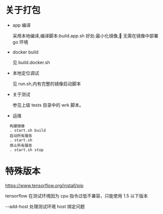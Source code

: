 # 关于打包

- app 编译

  采用本地编译,编译脚本:build.app.sh
  好处:最小化镜像, 无需在镜像中部署 go 环境

- docker build

  见 build.docker.sh

- 本地定位调试

  见 run.sh,内有完整的镜像启动脚本

- 关于测试

  参见上级 tests 目录中的 wrk 脚本。

* 运维

```
  构建镜像
  . start.sh build
  启动所有服务
  . start.sh
  停止所有服务
  . start.sh stop
```

# 特殊版本

https://www.tensorflow.org/install/pip

tensorflow 在测试环境因为 cpu 指令过低不兼容，只能使用 1.5 以下版本

--add-host 处理测试环境 host 绑定问题
